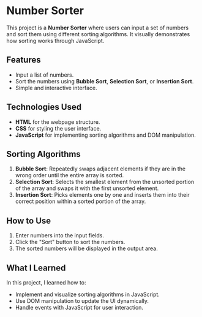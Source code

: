 # Number Sorter

This project is a **Number Sorter** where users can input a set of numbers and sort them using different sorting algorithms. It visually demonstrates how sorting works through JavaScript.

## Features

- Input a list of numbers.
- Sort the numbers using **Bubble Sort**, **Selection Sort**, or **Insertion Sort**.
- Simple and interactive interface.

## Technologies Used

- **HTML** for the webpage structure.
- **CSS** for styling the user interface.
- **JavaScript** for implementing sorting algorithms and DOM manipulation.

## Sorting Algorithms

1. **Bubble Sort**: Repeatedly swaps adjacent elements if they are in the wrong order until the entire array is sorted.
2. **Selection Sort**: Selects the smallest element from the unsorted portion of the array and swaps it with the first unsorted element.
3. **Insertion Sort**: Picks elements one by one and inserts them into their correct position within a sorted portion of the array.

## How to Use

1. Enter numbers into the input fields.
2. Click the "Sort" button to sort the numbers.
3. The sorted numbers will be displayed in the output area.

## What I Learned

In this project, I learned how to:
- Implement and visualize sorting algorithms in JavaScript.
- Use DOM manipulation to update the UI dynamically.
- Handle events with JavaScript for user interaction.

